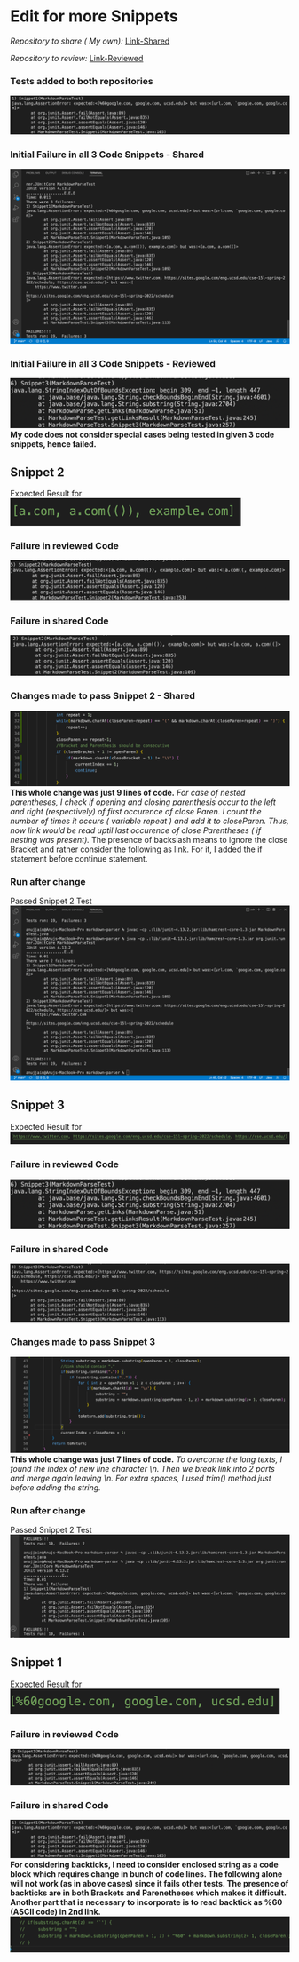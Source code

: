 # Edit for more Snippets

*Repository to share ( My own):* [Link-Shared](https://github.com/Anujjain2579/markdown-parser.git)

*Repository to review:* [Link-Reviewed](https://github.com/ddn005UCSD/markdown-parser)
### Tests added to both repositories
![Image1](L4-1.png)
### Initial Failure in all 3 Code Snippets - Shared
![Image1](L4-1-Original.png)
### Initial Failure in all 3 Code Snippets - Reviewed
![Image1R](L4-9.png)
**My code does not consider special cases being tested in given 3 code snippets, hence failed.** 
## Snippet 2
Expected Result for 
![Image2RS](L4-11.png)
### Failure in reviewed Code
![Image2R](L4-8.png)
### Failure in shared Code
![Image3R](L4-1-2.png)
### Changes made to pass Snippet 2 - Shared
![Image2](L4-3.png)
**This whole change was just 9 lines of code.** 
*For case of nested parentheses, I check if opening and closing parenthesis occur to the left and right (respectively) of first occurence of close Paren.
I count the number of times it occurs ( variable repeat ) and add it to closeParen. Thus, now link would be read uptil last occurence of close Parentheses ( if nesting was present).* 
The presence of backslash means to ignore the close Bracket and rather consider the following as link.
For it, I added the if statement before continue statement.
### Run after change
Passed Snippet 2 Test
![Image3](L4-2.png)
## Snippet 3
Expected Result for 
![Image3RS](L4-12.png)
### Failure in reviewed Code
![Image3R](L4-9-Crop.png)
### Failure in shared Code
![Image3R](L4-1-3.png)
### Changes made to pass Snippet 3
![Image4](L4-4.png)
**This whole change was just 7 lines of code.** 
*To overcome the long texts, I found the index of new line character \n. Then we break link into 2 parts and merge again leaving \n. For extra spaces, I used trim() method just before adding the string.*
### Run after change
Passed Snippet 2 Test
![Image5](L4-5.png)
## Snippet 1
Expected Result for 
![Image2R](L4-10.png)
### Failure in reviewed Code
![Image2R](L4-7.png)
### Failure in shared Code
![Image3R](L4-1.png)
**For considering backticks, I need to consider enclosed string as a code block which requires change in bunch of code lines. The following alone will not work (as in above cases) since it fails other tests. The presence of backticks are in both Brackets and Parenetheses which makes it difficult. Another part that is necessary to incorporate is to read backtick as %60 (ASCII code) in 2nd link.**
![Image6](L4-6.png)
